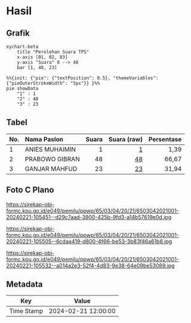 # Hasil

## Grafik

```mermaid
xychart-beta
    title "Perolehan Suara TPS"
    x-axis [01, 02, 03]
    y-axis "Suara" 0 --> 48
    bar [1, 48, 23]
```

```mermaid
%%{init: {"pie": {"textPosition": 0.5}, "themeVariables": {"pieOuterStrokeWidth": "5px"}} }%%
pie showData
    "1" : 1
    "2" : 48
    "3" : 23
```

## Tabel

| No. | Nama Paslon    | Suara | Suara (raw) | Persentase |
|:--- |:-------------- | -----:| -----------:| ----------:|
| 1   | ANIES MUHAIMIN | 1     | [1][p-1]    | 1,39       |
| 2   | PRABOWO GIBRAN | 48    | [48][p-2]   | 66,67      |
| 3   | GANJAR MAHFUD  | 23    | [23][p-3]   | 31,94      |


[p-1]: https://github.com/gigit-pemilu/pemilu-2024-65-kalimantan-utara/blob/main/pilpres/hitung-suara/sub/65-kalimantan-utara/sub/03-nunukan/sub/04-lumbis/sub/2021-pa'loo/sub/001-tps/sub/paslon-1.txt
[p-2]: https://github.com/gigit-pemilu/pemilu-2024-65-kalimantan-utara/blob/main/pilpres/hitung-suara/sub/65-kalimantan-utara/sub/03-nunukan/sub/04-lumbis/sub/2021-pa'loo/sub/001-tps/sub/paslon-2.txt
[p-3]: https://github.com/gigit-pemilu/pemilu-2024-65-kalimantan-utara/blob/main/pilpres/hitung-suara/sub/65-kalimantan-utara/sub/03-nunukan/sub/04-lumbis/sub/2021-pa'loo/sub/001-tps/sub/paslon-3.txt

## Foto C Plano

https://sirekap-obj-formc.kpu.go.id/e049/pemilu/ppwp/65/03/04/20/21/6503042021001-20240221-105451--d29c7aad-3900-425b-9fd3-a14b57619e0d.jpg

https://sirekap-obj-formc.kpu.go.id/e049/pemilu/ppwp/65/03/04/20/21/6503042021001-20240221-105505--6cdaa419-d800-4f66-be53-3b83f46a61b6.jpg

https://sirekap-obj-formc.kpu.go.id/e049/pemilu/ppwp/65/03/04/20/21/6503042021001-20240221-105532--a014a2e3-52f4-4d83-9e38-64e09be53089.jpg


## Metadata

| Key        | Value               |
| ---------- | ------------------- |
| Time Stamp | 2024-02-21 12:00:00 |



